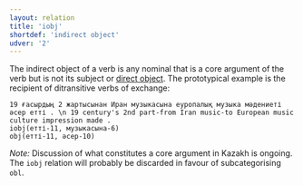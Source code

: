```yaml
---
layout: relation
title: 'iobj'
shortdef: 'indirect object'
udver: '2'
---
```


The indirect object of a verb is any nominal that is a core
argument of the verb but is not its subject or [direct object](obj).
The prototypical example is the recipient of ditransitive verbs of
exchange:

~~~ sdparse
19 ғасырдың 2 жартысынан Иран музыкасына еуропалық музыка мәдениеті әсер етті . \n 19 century's 2nd part-from Iran music-to European music culture impression made .
iobj(етті-11, музыкасына-6)
obj(етті-11, әсер-10)
~~~

*Note:* Discussion of what constitutes a core argument in Kazakh is ongoing. The `iobj` relation will
probably be discarded in favour of subcategorising `obl`.

<!-- Interlanguage links updated Ne 5. května 2024, 18:21:17 CEST -->
